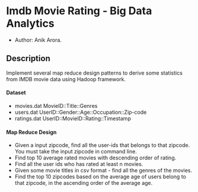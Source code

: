 Imdb Movie Rating - Big Data Analytics
======================

+ Author: Anik Arora.

Description
-----------
Implement several map reduce design patterns to derive some statistics from IMDB movie data using Hadoop framework. 

#### Dataset

+ movies.dat MovieID::Title::Genres
+ users.dat UserID::Gender::Age::Occupation::Zip-code
+ ratings.dat UserID::MovieID::Rating::Timestamp

#### Map Reduce Design

+ Given a input zipcode, find all the user-ids that belongs to that zipcode. You must take the input zipcode in command line.
+ Find top 10 average rated movies with descending order of rating.
+ Find all the user ids who has rated at least n movies.
+ Given some movie titles in csv format - find all the genres of the movies.
+ Find the top 10 zipcodes based on the average age of users belong to that zipcode, in the ascending order of the average age.
